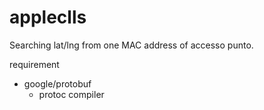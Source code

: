 appleclls
=========

Searching lat/lng from one MAC address of accesso punto.

requirement

- google/protobuf
    - protoc compiler

